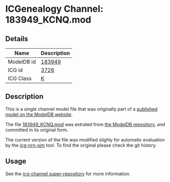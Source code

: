 # ICGenealogy Channel: 183949\_KCNQ.mod

## Details

Name | Description
---- | -----------
ModelDB id | [183949](http://senselab.med.yale.edu/ModelDB/ShowModel.cshtml?model=183949)
ICG id | [3726](http://icg.neurotheory.ox.ac.uk/channels/1/3726)
ICG Class | [K](http://icg.neurotheory.ox.ac.uk/channels/1)

## Description

This is a single channel model file that was originally part of a [published model on the ModelDB website](http://senselab.med.yale.edu/mModelDB/ShowModel.cshtml?model=183949).


The file [183949\_KCNQ.mod](183949_KCNQ.mod) was extrated from [the ModelDB repository](http://senselab.med.yale.edu/ModelDB/ShowModel.cshtml?model=183949), and committed in its original form.

The current version of the file was modified slighly for automatic evaluation by the [icg-nrn-sim](https://github.com/icgenealogy/icg-nrn-sim) tool. To find the original please check the git history.


## Usage

See the [icg-channel super-repository](https://github.com/icgenealogy/icg-channels) for more information.